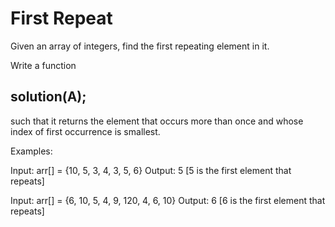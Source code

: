 # First Repeat

Given an array of integers, find the first repeating element in it. 

Write a function

## solution(A);

such that it returns the element that occurs more than once and whose index of first occurrence is smallest.

Examples:

Input:  arr[] = {10, 5, 3, 4, 3, 5, 6}
Output: 5 [5 is the first element that repeats]

Input:  arr[] = {6, 10, 5, 4, 9, 120, 4, 6, 10}
Output: 6 [6 is the first element that repeats]